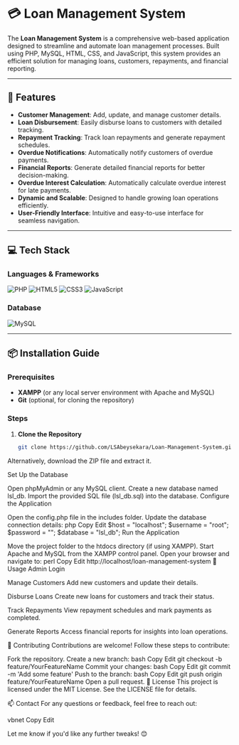 # 💳 Loan Management System

The **Loan Management System** is a comprehensive web-based application designed to streamline and automate loan management processes. Built using PHP, MySQL, HTML, CSS, and JavaScript, this system provides an efficient solution for managing loans, customers, repayments, and financial reporting.

---

## 🚀 Features
- **Customer Management**: Add, update, and manage customer details.
- **Loan Disbursement**: Easily disburse loans to customers with detailed tracking.
- **Repayment Tracking**: Track loan repayments and generate repayment schedules.
- **Overdue Notifications**: Automatically notify customers of overdue payments.
- **Financial Reports**: Generate detailed financial reports for better decision-making.
- **Overdue Interest Calculation**: Automatically calculate overdue interest for late payments.
- **Dynamic and Scalable**: Designed to handle growing loan operations efficiently.
- **User-Friendly Interface**: Intuitive and easy-to-use interface for seamless navigation.

---

## 💻 Tech Stack
### Languages & Frameworks
![PHP](https://img.shields.io/badge/-PHP-777BB4?style=flat&logo=php&logoColor=white)
![HTML5](https://img.shields.io/badge/-HTML5-E34F26?style=flat&logo=html5&logoColor=white)
![CSS3](https://img.shields.io/badge/-CSS3-1572B6?style=flat&logo=css3&logoColor=white)
![JavaScript](https://img.shields.io/badge/-JavaScript-F7DF1E?style=flat&logo=javascript&logoColor=black)

### Database
![MySQL](https://img.shields.io/badge/-MySQL-4479A1?style=flat&logo=mysql&logoColor=white)

---

## 📦 Installation Guide

### Prerequisites
- **XAMPP** (or any local server environment with Apache and MySQL)
- **Git** (optional, for cloning the repository)

### Steps
1. **Clone the Repository**  
   ```bash
   git clone https://github.com/LSAbeysekara/Loan-Management-System.git

Alternatively, download the ZIP file and extract it.

Set Up the Database

Open phpMyAdmin or any MySQL client.
Create a new database named lsl_db.
Import the provided SQL file (lsl_db.sql) into the database.
Configure the Application

Open the config.php file in the includes folder.
Update the database connection details:
php
Copy
Edit
$host = "localhost";
$username = "root";
$password = "";
$database = "lsl_db";
Run the Application

Move the project folder to the htdocs directory (if using XAMPP).
Start Apache and MySQL from the XAMPP control panel.
Open your browser and navigate to:
perl
Copy
Edit
http://localhost/loan-management-system
🌟 Usage
Admin Login

Manage Customers
Add new customers and update their details.

Disburse Loans
Create new loans for customers and track their status.

Track Repayments
View repayment schedules and mark payments as completed.

Generate Reports
Access financial reports for insights into loan operations.

🤝 Contributing
Contributions are welcome! Follow these steps to contribute:

Fork the repository.
Create a new branch:
bash
Copy
Edit
git checkout -b feature/YourFeatureName
Commit your changes:
bash
Copy
Edit
git commit -m 'Add some feature'
Push to the branch:
bash
Copy
Edit
git push origin feature/YourFeatureName
Open a pull request.
📜 License
This project is licensed under the MIT License. See the LICENSE file for details.

📫 Contact
For any questions or feedback, feel free to reach out:

vbnet
Copy
Edit

Let me know if you'd like any further tweaks! 😊
